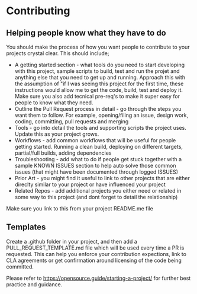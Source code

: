 # Contributing

## Helping people know what they have to do

You should make the process of how you want people to contribute to your projects crystal clear. This should include;

* A getting started section - what tools do you need to start developing with this project, sample scripts to build, test and run the projet and anything else that you need to get up and running. Approach this with the assumption of "if I was seeing this project for the first time, these instructions would allow me to get the code, build, test and deploy it. Make sure you also add tecnical pre-req's to make it super easy for people to know what they need.
* Outline the Pull Request process in detail - go through the steps you want them to follow. For example, opening/filing an issue, design work, coding, committing, pull requests and merging
* Tools - go into detail the tools and supporting scripts the project uses. Update this as your project grows.
* Workflows - add common workflows that will be useful for people getting started. Running a clean build, deploying on different targets, partial/full builds, adding dependencies
* Troubleshooting - add what to do if people get stuck together with a sample KNOWN ISSUES section to help auto solve those common issues (that might have been documented through logged ISSUES)
* Prior Art - you might find it useful to link to other projects that are either direclty similar to your project or have influenced your project
* Related Repos - add additional projects you either need or related in some way to this project (and dont forget to detail the relationship)

Make sure you link to this from your project README.me file

## Templates

Create a .github folder in your project, and then add a PULL_REQUEST_TEMPLATE.md file which will be used every time a PR is requested. This can help you enforce your contribution expections, link to CLA agreements or get confirmation around licensing of the code being committed.

Please refer to https://opensource.guide/starting-a-project/ for further best practice and guidance.